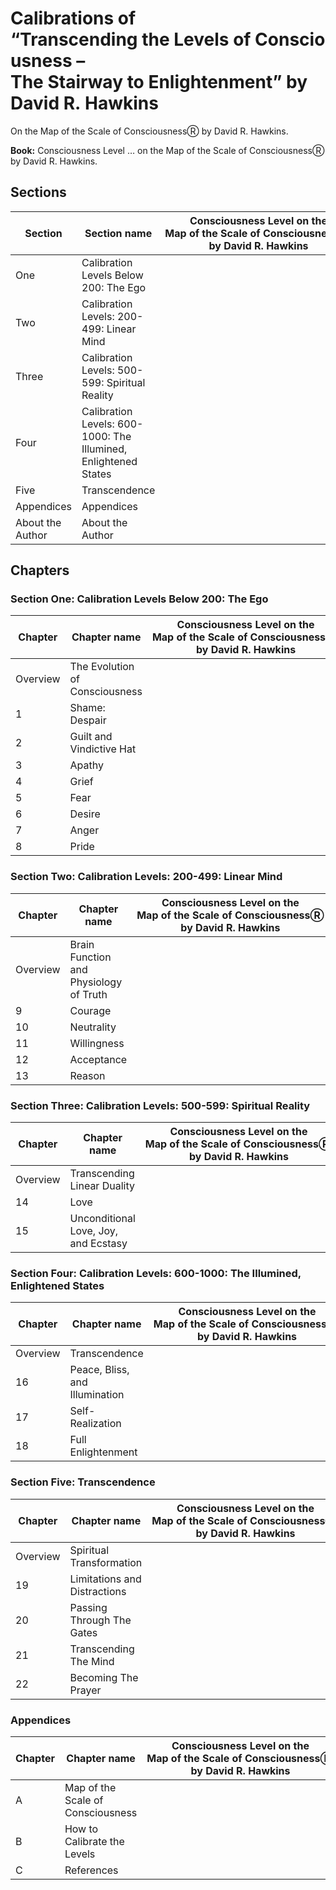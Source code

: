 # Calibrations of “Transcending&nbsp;the&nbsp;Levels&nbsp;of&nbsp;Consciousness – The&nbsp;Stairway&nbsp;to&nbsp;Enlightenment” by David&nbsp;R.&nbsp;Hawkins

On the Map&nbsp;of&nbsp;the&nbsp;Scale&nbsp;of&nbsp;ConsciousnessⓇ by David&nbsp;R.&nbsp;Hawkins.

**Book:** Consciousness&nbsp;Level&nbsp;… on the Map&nbsp;of&nbsp;the&nbsp;Scale&nbsp;of&nbsp;ConsciousnessⓇ by David&nbsp;R.&nbsp;Hawkins.

## Sections

Section    | Section name | Consciousness&nbsp;Level on the Map&nbsp;of&nbsp;the&nbsp;Scale&nbsp;of&nbsp;ConsciousnessⓇ by David&nbsp;R.&nbsp;Hawkins
-----------|--------------|--------------------------------------------------------------------
One        | Calibration Levels Below 200: The Ego | 
Two        | Calibration Levels: 200-499: Linear Mind | 
Three      | Calibration Levels: 500-599: Spiritual Reality | 
Four       | Calibration Levels: 600-1000: The Illumined, Enlightened States | 
Five       | Transcendence | 
Appendices | Appendices | 
About the Author | About the Author | 

## Chapters

### Section One: Calibration Levels Below 200: The Ego

Chapter  | Chapter name | Consciousness&nbsp;Level on the Map&nbsp;of&nbsp;the&nbsp;Scale&nbsp;of&nbsp;ConsciousnessⓇ by David&nbsp;R.&nbsp;Hawkins
---------|--------------|--------------------------------------------------------------------
Overview | The Evolution of Consciousness | 
1        | Shame: Despair | 
2        | Guilt and Vindictive Hat | 
3        | Apathy | 
4        | Grief | 
5        | Fear | 
6        | Desire | 
7        | Anger | 
8        | Pride | 

### Section Two: Calibration Levels: 200-499: Linear Mind

Chapter  | Chapter name | Consciousness&nbsp;Level on the Map&nbsp;of&nbsp;the&nbsp;Scale&nbsp;of&nbsp;ConsciousnessⓇ by David&nbsp;R.&nbsp;Hawkins
---------|--------------|--------------------------------------------------------------------
Overview | Brain Function and Physiology of Truth | 
9        | Courage | 
10       | Neutrality | 
11       | Willingness | 
12       | Acceptance | 
13       | Reason | 

### Section Three: Calibration Levels: 500-599: Spiritual Reality

Chapter  | Chapter name | Consciousness&nbsp;Level on the Map&nbsp;of&nbsp;the&nbsp;Scale&nbsp;of&nbsp;ConsciousnessⓇ by David&nbsp;R.&nbsp;Hawkins
---------|--------------|--------------------------------------------------------------------
Overview | Transcending Linear Duality | 
14       | Love | 
15       | Unconditional Love, Joy, and Ecstasy | 

### Section Four: Calibration Levels: 600-1000: The Illumined, Enlightened States

Chapter  | Chapter name | Consciousness&nbsp;Level on the Map&nbsp;of&nbsp;the&nbsp;Scale&nbsp;of&nbsp;ConsciousnessⓇ by David&nbsp;R.&nbsp;Hawkins
---------|--------------|--------------------------------------------------------------------
Overview | Transcendence | 
16       | Peace, Bliss, and Illumination | 
17       | Self-Realization | 
18       | Full Enlightenment | 

### Section Five: Transcendence

Chapter  | Chapter name | Consciousness&nbsp;Level on the Map&nbsp;of&nbsp;the&nbsp;Scale&nbsp;of&nbsp;ConsciousnessⓇ by David&nbsp;R.&nbsp;Hawkins
---------|--------------|--------------------------------------------------------------------
Overview | Spiritual Transformation | 
19       | Limitations and Distractions | 
20       | Passing Through The Gates | 
21       | Transcending The Mind | 
22       | Becoming The Prayer | 

### Appendices

Chapter  | Chapter name | Consciousness&nbsp;Level on the Map&nbsp;of&nbsp;the&nbsp;Scale&nbsp;of&nbsp;ConsciousnessⓇ by David&nbsp;R.&nbsp;Hawkins
---------|--------------|--------------------------------------------------------------------
A        | Map of the Scale of Consciousness | 
B        | How to Calibrate the Levels | 
C        | References | 
